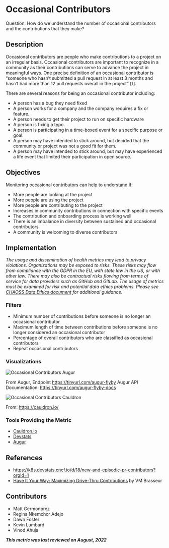 # Occasional Contributors

Question: How do we understand the number of occasional contributors and the contributions that they make?


## Description
Occasional contributors are people who make contributions to a project on an irregular basis. Occasional contributors are important to recognize in a community as their contributions can serve to advance the project in meaningful ways. One precise definition of an occasional contributor is “someone who hasn’t submitted a pull request in at least 3 months and hasn’t had more than 12 pull requests overall in the project” [1]. 

There are several  reasons for being an occasional contributor including:
- A person has a bug they need fixed
- A person works for a company and the company requires a fix or feature. 
- A person needs to get their project to run on specific hardware
- A person is fixing a typo.
- A person is participating in a time-boxed event for a specific purpose or goal.
- A person may have intended to stick around, but decided that the community or project was not a good fit for them.
- A person may have intended to stick around, but may have experienced a life event that limited their participation in open source.

## Objectives
Monitoring occasional contributors can help to understand if:
- More people are looking at the project 
- More people are using the project 
- More people are contributing to the project
- Increases in community contributions in connection with specific events 
- The contribution and onboarding process is working well
- There is an imbalance in diversity between sustained and occasional contributors 
- A community is welcoming to diverse contributors 

## Implementation
*The usage and dissemination of health metrics may lead to privacy violations. Organizations may be exposed to risks. These risks may flow from compliance with the GDPR in the EU, with state law in the US, or with other law. There may also be contractual risks flowing from terms of service for data providers such as GitHub and GitLab. The usage of metrics must be examined for risk and potential data ethics problems. Please see [CHAOSS Data Ethics document](https://github.com/chaoss/community/blob/main/data-use-statement.md) for additional guidance.*

### Filters
- Minimum number of contributions before someone is no longer an occasional contributor 
- Maximum length of time between contributions before someone is no longer considered an occasional contributor 
- Percentage of overall contributors who are classified as occasional contributors
- Repeat occasional contributors 

### Visualizations

![Occasional Contributors Augur](https://github.com/chaoss/wg-common/blob/main/focus-areas/people/images/occasional-augur.png)

From Augur, Endpoint https://tinyurl.com/augur-flyby 
Augur API Documentation: https://tinyurl.com/augur-flyby-docs 

![Occasional Contributors Cauldron](https://github.com/chaoss/wg-common/blob/main/focus-areas/people/images/occasional-caudron.png)

From: https://cauldron.io/

### Tools Providing the Metric
- [Cauldron.io](https://cauldron.io/)
- [Devstats](https://devstats.cncf.io/)
- [Augur](https://github.com/chaoss/augur)

## References
- https://k8s.devstats.cncf.io/d/18/new-and-episodic-pr-contributors?orgId=1
- [Have It Your Way: Maximizing Drive-Thru Contributions](https://archive.org/details/ato2017-drivethru) by VM Brasseur 

## Contributors
- Matt Germonprez
- Regina Nkemchor Adejo
- Dawn Foster
- Kevin Lumbard
- Vinod Ahuja

***This metric was last reviewed on August, 2022***
